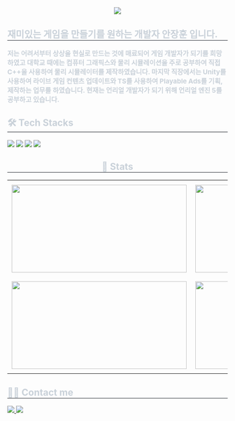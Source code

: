<div align="center">
  <img src="https://capsule-render.vercel.app/api?type=waving&color=gradient&height=120&text=&animation=&fontColor=000000&fontSize=70" />
</div>

<div style="text-align: left;"> 
  <h2 style="border-bottom: 1px solid #21262d; color: #c9d1d9;">재미있는 게임을 만들기를 원하는 개발자 안장훈 입니다.</h2>  
  <div style="font-weight: 700; font-size: 15px; text-align: left; color: #c9d1d9;">
    저는 어려서부터 상상을 현실로 만드는 것에 매료되어 게임 개발자가 되기를 희망하였고 
    대학교 때에는 컴퓨터 그래픽스와 물리 시뮬레이션을 주로 공부하여 직접 C++을 사용하여 
    물리 시뮬레이터를 제작하였습니다. 마지막 직장에서는 Unity를 사용하여 
    라이브 게임 컨텐츠 업데이트와 TS를 사용하여 Playable Ads를 기획, 제작하는 업무를 하였습니다. 현재는 언리얼 개발자가 되기 위해 언리얼 엔진 5를 공부하고 있습니다.
  </div> 
</div>

<div style="text-align: left;">
  <h2 style="border-bottom: 1px solid #21262d; color: #c9d1d9;">🛠️ Tech Stacks</h2> 
  <div style="text-align: left;"> 
    <img src="https://img.shields.io/badge/C++-00599C?style=for-the-badge&logo=C%2B%2B&logoColor=white">
    <img src="https://img.shields.io/badge/c%23-%23239120.svg?style=for-the-badge&logo=csharp&logoColor=white">
    <img src="https://img.shields.io/badge/unity-%23000000.svg?style=for-the-badge&logo=unity&logoColor=white">
    <img src="https://img.shields.io/badge/unrealengine-%23313131.svg?style=for-the-badge&logo=unrealengine&logoColor=white">
  </div>
</div>

<div style="text-align: center;"> 
  <h2 style="border-bottom: 1px solid #21262d; color: #c9d1d9;">🏅 Stats</h2>
  <table style="margin: auto; text-align: center;">
    <tr>
      <td style="padding: 10px; vertical-align: middle;">
        <img src="https://github-readme-stats.vercel.app/api?username=wkdgns135&theme=radical&show_icons=true" width="400" height="200"/>
      </td>
      <td style="padding: 10px; vertical-align: middle;">
        <img src="https://github-readme-stats.vercel.app/api/top-langs/?username=wkdgns135&layout=compact&bg_color=180,000000,&title_color=000000&text_color=000000&hide=html,css" width="400" height="200"/>
      </td>
    </tr>
    <tr>
      <td style="padding: 10px; vertical-align: middle;">
        <img src="http://mazassumnida.wtf/api/v2/generate_badge?boj=wkdgns135" width="400" height="200"/>
      </td>
      <td style="padding: 10px; vertical-align: middle;">
        <img src="http://mazandi.herokuapp.com/api?handle=wkdgns135&theme=warm" width="400" height="200"/>
      </td>
    </tr>
  </table>
</div>


<div style="text-align: left;">
  <h2 style="border-bottom: 1px solid #21262d; color: #c9d1d9;">🧑‍💻 Contact me</h2> 
  <div style="text-align: left;"> 
    <a href="https://pig-tag.tistory.com/">
      <img src="https://img.shields.io/badge/Tistory-000000?style=for-the-badge&logo=Tistory&logoColor=white">
    </a>
    <a href="mailto:wkdgns135@gmail.com">
      <img src="https://img.shields.io/badge/Gmail-EA4335?style=for-the-badge&logo=Gmail&logoColor=white">
    </a>
  </div> 
</div>
